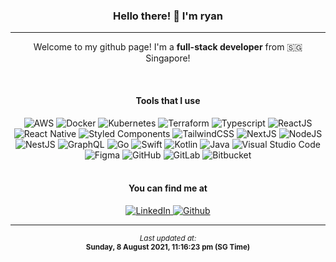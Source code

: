 <div style="text-align: center;">
  <h3>Hello there! 👋 I'm ryan</h3>
  <hr />
  <p>Welcome to my github page! I'm a <b>full-stack developer</b> from 🇸🇬 Singapore!</p>
  <br />
  <h4>Tools that I use</h4>
      <img alt="AWS" src="https:&#x2F;&#x2F;img.shields.io&#x2F;badge&#x2F;AWS-%23FF9900.svg?style&#x3D;for-the-badge&amp;logo&#x3D;amazon-aws&amp;logoColor&#x3D;white"/>
      <img alt="Docker" src="https:&#x2F;&#x2F;img.shields.io&#x2F;badge&#x2F;docker-%230db7ed.svg?style&#x3D;for-the-badge&amp;logo&#x3D;docker&amp;logoColor&#x3D;white"/>
      <img alt="Kubernetes" src="https:&#x2F;&#x2F;img.shields.io&#x2F;badge&#x2F;kubernetes-%23326ce5.svg?style&#x3D;for-the-badge&amp;logo&#x3D;kubernetes&amp;logoColor&#x3D;white"/>
      <img alt="Terraform" src="https:&#x2F;&#x2F;img.shields.io&#x2F;badge&#x2F;terraform-%235835CC.svg?style&#x3D;for-the-badge&amp;logo&#x3D;terraform&amp;logoColor&#x3D;white"/>
      <img alt="Typescript" src="https:&#x2F;&#x2F;img.shields.io&#x2F;badge&#x2F;typescript-%23007ACC.svg?style&#x3D;for-the-badge&amp;logo&#x3D;typescript&amp;logoColor&#x3D;white"/>
      <img alt="ReactJS" src="https:&#x2F;&#x2F;img.shields.io&#x2F;badge&#x2F;react-%2320232a.svg?style&#x3D;for-the-badge&amp;logo&#x3D;react&amp;logoColor&#x3D;%2361DAFB"/>
      <img alt="React Native" src="https:&#x2F;&#x2F;img.shields.io&#x2F;badge&#x2F;react_native-%2320232a.svg?style&#x3D;for-the-badge&amp;logo&#x3D;react&amp;logoColor&#x3D;%2361DAFB"/>
      <img alt="Styled Components" src="https:&#x2F;&#x2F;img.shields.io&#x2F;badge&#x2F;styled--components-DB7093?style&#x3D;for-the-badge&amp;logo&#x3D;styled-components&amp;logoColor&#x3D;white"/>
      <img alt="TailwindCSS" src="https:&#x2F;&#x2F;img.shields.io&#x2F;badge&#x2F;tailwindcss-%2338B2AC.svg?style&#x3D;for-the-badge&amp;logo&#x3D;tailwind-css&amp;logoColor&#x3D;white"/>
      <img alt="NextJS" src="https:&#x2F;&#x2F;img.shields.io&#x2F;badge&#x2F;Next-black?style&#x3D;for-the-badge&amp;logo&#x3D;next.js&amp;logoColor&#x3D;white"/>
      <img alt="NodeJS" src="https:&#x2F;&#x2F;img.shields.io&#x2F;badge&#x2F;node.js-%2343853D.svg?style&#x3D;for-the-badge&amp;logo&#x3D;node.js&amp;logoColor&#x3D;white"/>
      <img alt="NestJS" src="https:&#x2F;&#x2F;img.shields.io&#x2F;badge&#x2F;nestjs-%23E0234E.svg?style&#x3D;for-the-badge&amp;logo&#x3D;nestjs&amp;logoColor&#x3D;white"/>
      <img alt="GraphQL" src="https:&#x2F;&#x2F;img.shields.io&#x2F;badge&#x2F;-GraphQL-%23DB7093?style&#x3D;for-the-badge&amp;logo&#x3D;graphql"/>
      <img alt="Go" src="https:&#x2F;&#x2F;img.shields.io&#x2F;badge&#x2F;go-%2300ADD8.svg?style&#x3D;for-the-badge&amp;logo&#x3D;go&amp;logoColor&#x3D;white"/>
      <img alt="Swift" src="https:&#x2F;&#x2F;img.shields.io&#x2F;badge&#x2F;swift-%23FA7343.svg?style&#x3D;for-the-badge&amp;logo&#x3D;swift&amp;logoColor&#x3D;white"/>
      <img alt="Kotlin" src="https:&#x2F;&#x2F;img.shields.io&#x2F;badge&#x2F;kotlin-%230095D5.svg?style&#x3D;for-the-badge&amp;logo&#x3D;kotlin&amp;logoColor&#x3D;white"/>
      <img alt="Java" src="https:&#x2F;&#x2F;img.shields.io&#x2F;badge&#x2F;java-%23ED8B00.svg?style&#x3D;for-the-badge&amp;logo&#x3D;java&amp;logoColor&#x3D;white"/>
      <img alt="Visual Studio Code" src="https:&#x2F;&#x2F;img.shields.io&#x2F;badge&#x2F;VisualStudioCode-0078d7.svg?style&#x3D;for-the-badge&amp;logo&#x3D;visual-studio-code&amp;logoColor&#x3D;white"/>
      <img alt="Figma" src="https:&#x2F;&#x2F;img.shields.io&#x2F;badge&#x2F;figma-%23F24E1E.svg?style&#x3D;for-the-badge&amp;logo&#x3D;figma&amp;logoColor&#x3D;white"/>
      <img alt="GitHub" src="https:&#x2F;&#x2F;img.shields.io&#x2F;badge&#x2F;github-%23121011.svg?style&#x3D;for-the-badge&amp;logo&#x3D;github&amp;logoColor&#x3D;white"/>
      <img alt="GitLab" src="https:&#x2F;&#x2F;img.shields.io&#x2F;badge&#x2F;gitlab-%23181717.svg?style&#x3D;for-the-badge&amp;logo&#x3D;gitlab&amp;logoColor&#x3D;white"/>
      <img alt="Bitbucket" src="https:&#x2F;&#x2F;img.shields.io&#x2F;badge&#x2F;bitbucket-%230047B3.svg?style&#x3D;for-the-badge&amp;logo&#x3D;bitbucket&amp;logoColor&#x3D;white"/>
  <br />
  <br />
  <h4>You can find me at</h4>
      <a href="https:&#x2F;&#x2F;www.linkedin.com&#x2F;in&#x2F;ryan-ashneil&#x2F;">
        <img alt="LinkedIn" src="https:&#x2F;&#x2F;img.shields.io&#x2F;badge&#x2F;linkedin-%230077B5.svg?style&#x3D;for-the-badge&amp;logo&#x3D;linkedin&amp;logoColor&#x3D;white"/>
      </a>
      <a href="https:&#x2F;&#x2F;github.com&#x2F;ryanashneil">
        <img alt="Github" src="https:&#x2F;&#x2F;img.shields.io&#x2F;badge&#x2F;github-%23121011.svg?style&#x3D;for-the-badge&amp;logo&#x3D;github&amp;logoColor&#x3D;white"/>
      </a>
  <hr />
  <small><em>Last updated at:</em></small>
  <br />
  <small><b>Sunday, 8 August 2021, 11:16:23 pm (SG Time)</b></small>
</div>